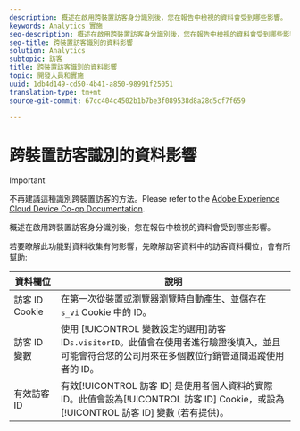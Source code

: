 ```yaml
---
description: 概述在啟用跨裝置訪客身分識別後，您在報告中檢視的資料會受到哪些影響。
keywords: Analytics 實施
seo-description: 概述在啟用跨裝置訪客身分識別後，您在報告中檢視的資料會受到哪些影響。
seo-title: 跨裝置訪客識別的資料影響
solution: Analytics
subtopic: 訪客
title: 跨裝置訪客識別的資料影響
topic: 開發人員和實施
uuid: 1db4d149-cd50-4b41-a850-98991f25051
translation-type: tm+mt
source-git-commit: 67cc404c4502b1b7be3f089538d8a28d5cf7f659

---
```



# 跨裝置訪客識別的資料影響

>[!IMPORTANT]
>
>不再建議這種識別跨裝置訪客的方法。Please refer to the [Adobe Experience Cloud Device Co-op Documentation](https://marketing.adobe.com/resources/help/en_US/mcdc/).

概述在啟用跨裝置訪客身分識別後，您在報告中檢視的資料會受到哪些影響。

若要瞭解此功能對資料收集有何影響，先瞭解訪客資料中的訪客資料欄位，會有所幫助: 

| 資料欄位 | 說明 |
|---|---|
| 訪客 ID Cookie | 在第一次從裝置或瀏覽器瀏覽時自動產生、並儲存在 `s_vi` Cookie 中的 ID。 |
| 訪客 ID 變數 | 使用 [!UICONTROL  變數設定的選用]訪客 ID`s.visitorID`。此值會在使用者進行驗證後填入，並且可能會符合您的公司用來在多個數位行銷管道間追蹤使用者的 ID。 |
| 有效訪客 ID | 有效[!UICONTROL 訪客 ID] 是使用者個人資料的實際 ID。此值會設為[!UICONTROL 訪客 ID] Cookie，或設為[!UICONTROL 訪客 ID] 變數 (若有提供)。 |

